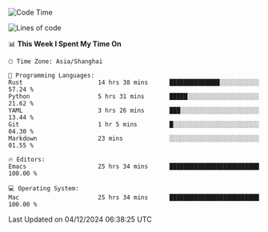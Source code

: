 <!--START_SECTION:waka-->
![Code Time](http://img.shields.io/badge/Code%20Time-2%2C331%20hrs%2022%20mins-blue)

![Lines of code](https://img.shields.io/badge/From%20Hello%20World%20I%27ve%20Written-309.1%20thousand%20lines%20of%20code-blue)

📊 **This Week I Spent My Time On** 

```text
🕑︎ Time Zone: Asia/Shanghai

💬 Programming Languages: 
Rust                     14 hrs 38 mins      ██████████████░░░░░░░░░░░   57.24 % 
Python                   5 hrs 31 mins       █████░░░░░░░░░░░░░░░░░░░░   21.62 % 
YAML                     3 hrs 26 mins       ███░░░░░░░░░░░░░░░░░░░░░░   13.44 % 
Git                      1 hr 5 mins         █░░░░░░░░░░░░░░░░░░░░░░░░   04.30 % 
Markdown                 23 mins             ░░░░░░░░░░░░░░░░░░░░░░░░░   01.55 % 

🔥 Editors: 
Emacs                    25 hrs 34 mins      █████████████████████████   100.00 % 

💻 Operating System: 
Mac                      25 hrs 34 mins      █████████████████████████   100.00 % 
```


 Last Updated on 04/12/2024 06:38:25 UTC
<!--END_SECTION:waka-->
